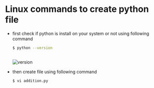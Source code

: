 # Linux commands to create python file

* first check if python is install on your system or not using following command
  ```sh
  $ python --version
 
  ```
   ![version](https://user-images.githubusercontent.com/64658306/80869159-566dd400-8cbc-11ea-9161-17fbb584bb05.PNG)

* then create file using following command

  ```sh
  $ vi addition.py

  ```
